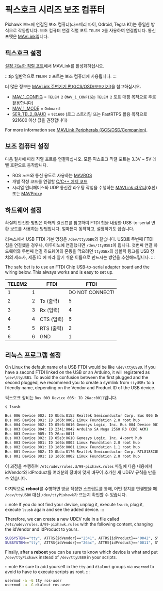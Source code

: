 # 픽스호크 시리즈 보조 컴퓨터

Pixhawk 보드에 연결된 보조 컴퓨터(라즈베리 파이, Odroid, Tegra K1)는  동일한 방식으로 작동합니다. 보조 컴퓨터 연결 직렬 포트 `TELEM 2`를 사용하여 연결합니다. 통신 포맷은 [MAVLink](https://mavlink.io/en/)입니다.

## 픽스호크 설정

[설정 가능한 직렬 포트](../peripherals/serial_configuration.md)에서 MAVLink를 활성화하십시오.

:::tip
일반적으로 `TELEM 2` 포트는 보조 컴퓨터에 사용됩니다.
:::

더 많은 정보는 [MAVLink 주변기기 편(GCS/OSD/보조기기)](../peripherals/mavlink_peripherals.md)을 참고하십시오.
* [MAV_1_CONFIG](../advanced_config/parameter_reference.md#MAV_1_CONFIG) = `TELEM 2` (`MAV_1_CONFIG`는 `TELEM 2` 포트 매핑 목적으로 주로 활용합니다)
* [MAV_1_MODE](../advanced_config/parameter_reference.md#MAV_1_MODE) = `Onboard`
* [SER_TEL2_BAUD](../advanced_config/parameter_reference.md#SER_TEL2_BAUD) = `921600` (로그 스트리밍 또는 FastRTPS 활용 목적으로 921600 이상 값을 권장합니다)

For more information see [MAVLink Peripherals (GCS/OSD/Companion)](../peripherals/mavlink_peripherals.md).


## 보조 컴퓨터 설정

다음 절차에 따라 직렬 포트를 연결하십시오. 모든 픽스호크 직렬 포트는 3.3V ~ 5V 레벨 호환으로 동작합니다.

  * ROS 노드와 통신 용도로 사용하는 [MAVROS](../ros/mavros_installation.md)
  * 개별 작성 코드를 연결할 [C/C++ 예제 코드](https://github.com/mavlink/c_uart_interface_example)
  * 시리얼 인터페이스와 UDP 통신간 라우팅 작업을 수행하는 [MAVLink 라우터](https://github.com/intel/mavlink-router)(추천) 또는 [MAVProxy](https://ardupilot.org/mavproxy/)

## 하드웨어 설정

확실히 안전한 방법은 아래의 결선표를 참고하여 FTDI 칩을 내장한 USB-to-serial 변환 보드를 사용하는 방법입니다. 얼마든지 동작하고, 설정하기도 쉽습니다.

리눅스에서 USB FTDI 기본 명칭은 `/dev/ttyUSB0`와 같습니다. USB로 두번째 FTDI 칩을 연결했을 경우나, 아두이노에 연결했다면 `/dev/ttyUSB1`이 됩니다. 첫번째 연결 하드웨어와 두번째 연결 하드웨어의 혼동을 막으려면 `ttyUSBx`의 심볼릭 링크를 USB 장치의 제조사, 제폼 ID 에 따라 알기 쉬운 이름으로 만드시는 방안을 추천해드립니다.
:::

The safe bet is to use an FTDI Chip USB-to-serial adapter board and the wiring below. This always works and is easy to set up.

| TELEM2 |   | FTDI     | FTDI            |
| ------ | - | -------- | --------------- |
| 1      | 1 |          | DO NOT CONNECT! |
| 2      | 2 | Tx  (출력) | 5               |
| 3      | 3 | Rx  (입력) | 4               |
| 4      | 4 | CTS (입력) | 6               |
| 5      | 5 | RTS (출력) | 2               |
| 6      | 6 | GND      | 1               |

## 리눅스 프로그램 설정

On Linux the default name of a USB FTDI would be like `\dev\ttyUSB0`. If you have a second FTDI linked on the USB or an Arduino, it will registered as `\dev\ttyUSB1`. To avoid the confusion between the first plugged and the second plugged, we recommend you to create a symlink from `ttyUSBx` to a friendly name, depending on the Vendor and Product ID of the USB device.

픽스호크 장비는 `Bus 003 Device 005: ID 26ac:0011`입니다.

```sh
$ lsusb

Bus 006 Device 002: ID 0bda:8153 Realtek Semiconductor Corp. Bus 006 Device 001: ID 1d6b:0003 Linux Foundation 3.0 root hub
Bus 005 Device 001: ID 1d6b:0002 Linux Foundation 2.0 root hub
Bus 004 Device 002: ID 05e3:0616 Genesys Logic, Inc. Bus 004 Device 001: ID 1d6b:0003 Linux Foundation 3.0 root hub
Bus 003 Device 004: ID 2341:0042 Arduino SA Mega 2560 R3 (CDC ACM)
Bus 003 Device 005: ID 26ac:0011
Bus 003 Device 002: ID 05e3:0610 Genesys Logic, Inc. 4-port hub
Bus 003 Device 001: ID 1d6b:0002 Linux Foundation 2.0 root hub
Bus 002 Device 001: ID 1d6b:0001 Linux Foundation 1.1 root hub
Bus 001 Device 002: ID 0bda:8176 Realtek Semiconductor Corp. RTL8188CUS 802.11n WLAN Adapter
Bus 001 Device 001: ID 1d6b:0002 Linux Foundation 2.0 root hub
```

이 과정을 수행하여 `/etc/udev/rules.d/99-pixhawk.rules` 파일에 다음 내용에서 idVendor와 idProduct를 여러분의 장비에 맞게 바꾸어 추가한 새 UDEV 규칙을 만들 수 있습니다.

마지막으로 **reboot**를 수행하면 방금 작성한 스크립트를 통해, 어떤 장치를 연결했을 때 `/dev/ttyUSB0` 대신 `/dev/ttyPixhawk`가 뜨는지 확인할 수 있습니다.

:::note
If you do not find your device, unplug it, execute `lsusb`, plug it, execute `lsusb` again and see the added device.
:::

Therefore, we can create a new UDEV rule in a file called `/etc/udev/rules.d/99-pixhawk.rules` with the following content, changing the idVendor and idProduct to yours.

```sh
SUBSYSTEM=="tty", ATTRS{idVendor}=="2341", ATTRS{idProduct}=="0042", SYMLINK+="ttyArduino"
SUBSYSTEM=="tty", ATTRS{idVendor}=="26ac", ATTRS{idProduct}=="0011", SYMLINK+="ttyPixhawk"
```

Finally, after a **reboot** you can be sure to know which device is what and put `/dev/ttyPixhawk` instead of `/dev/ttyUSB0` in your scripts.

:::note
Be sure to add yourself in the `tty` and `dialout` groups via `usermod` to avoid to have to execute scripts as root.
:::

```sh
usermod -a -G tty ros-user
usermod -a -G dialout ros-user
```
